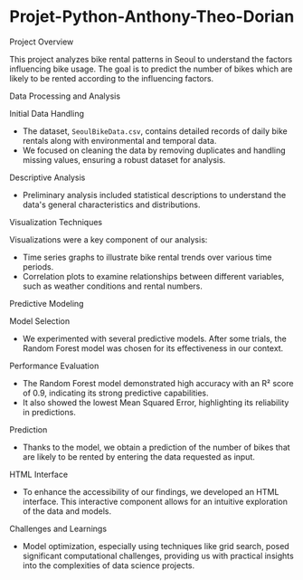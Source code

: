 # Projet-Python-Anthony-Theo-Dorian


Project Overview

This project analyzes bike rental patterns in Seoul to understand the factors influencing bike usage. The goal is to predict the number of bikes which are likely to be rented according to the influencing factors.


Data Processing and Analysis

Initial Data Handling

- The dataset, `SeoulBikeData.csv`, contains detailed records of daily bike rentals along with environmental and temporal data.
- We focused on cleaning the data by removing duplicates and handling missing values, ensuring a robust dataset for analysis.

  
Descriptive Analysis

- Preliminary analysis included statistical descriptions to understand the data's general characteristics and distributions.

  
Visualization Techniques

Visualizations were a key component of our analysis:
- Time series graphs to illustrate bike rental trends over various time periods.
- Correlation plots to examine relationships between different variables, such as weather conditions and rental numbers.

  
Predictive Modeling

Model Selection

- We experimented with several predictive models. After some trials, the Random Forest model was chosen for its effectiveness in our context.

  
Performance Evaluation

- The Random Forest model demonstrated high accuracy with an R² score of 0.9, indicating its strong predictive capabilities.
- It also showed the lowest Mean Squared Error, highlighting its reliability in predictions.


Prediction      

- Thanks to the model, we obtain a prediction of the number of bikes that are likely to be rented by entering the data requested as input.

  
HTML Interface

- To enhance the accessibility of our findings, we developed an HTML interface. This interactive component allows for an intuitive exploration of the data and models.

  
Challenges and Learnings

- Model optimization, especially using techniques like grid search, posed significant computational challenges, providing us with practical insights into the complexities of data science projects.
